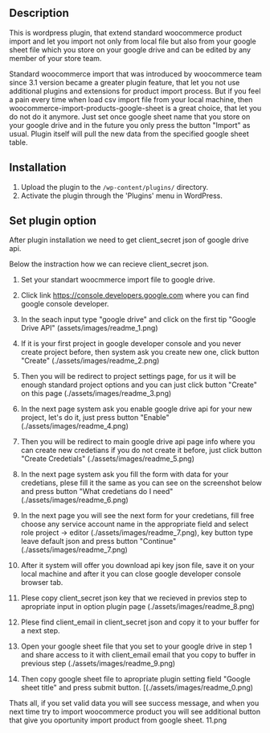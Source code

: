 ## Description

This is wordpress plugin, that extend standard woocommerce product import and let you import not only from local file but also from your google sheet file which you store on your google drive and can be edited by any member of your store team.

Standard woocommerce import that was introduced by woocommerce team since 3.1 version became a greater plugin feature, that let you not use additional plugins and extensions for product import process. But if you feel a pain every time when load csv import file from your local machine, then woocommerce-import-products-google-sheet is a great choice, that let you do not do it anymore. Just set once google sheet name that you store on your google drive and in the future you only press the button "Import" as usual. Plugin itself will pull the new data from the specified google sheet table.

## Installation
1. Upload the plugin to the `/wp-content/plugins/` directory.
2. Activate the plugin through the 'Plugins' menu in WordPress.

## Set plugin option

After plugin installation we need to get client_secret json of google drive api.

Below the instraction how we can recieve client_secret json.

1. Set your standart woocmmerce import file to google drive.

2. Click link https://console.developers.google.com where you can find google console developer.

3. In the seach input type "google drive" and click on the first tip "Google Drive API" (assets/images/readme_1.png)

4. If it is your first project in google developer console and you never create project before, then system ask you create new one, click button "Create" (./assets/images/readme_2.png)

5. Then you will be redirect to project settings page, for us it will be enough standard project options and you can just click button "Create" on this page (./assets/images/readme_3.png)

6. In the next page system ask you enable google drive api for your new project, let's do it, just press button "Enable" (./assets/images/readme_4.png)

7. Then you will be redirect to main google drive api page info where you can create new credetians if you do not create it before, just click button "Create Credetials" (./assets/images/readme_5.png)

8. In the next page system ask you fill the form with data for your credetians, plese fill it the same as you can see on the screenshot below and press button "What credetians do I need" (./assets/images/readme_6.png)

9. In the next page you will see the next form for your credetians, fill free choose any service account name in the appropriate field and select role project -> editor (./assets/images/readme_7.png), key button type leave default json and press button "Continue" (./assets/images/readme_7.png)

10. After it system will offer you download api key json file, save it on your local machine and after it you can close google developer console browser tab.

11. Plese copy client_secret json key that we recieved in previos step to apropriate input in option plugin page (./assets/images/readme_8.png)

12. Plese find client_email in client_secret json and copy it to your buffer for a next step.

13. Open your google sheet file that you set to your google drive in step 1 and share access to it with client_email email that you copy to buffer in previous step (./assets/images/readme_9.png)

14. Then copy google sheet file to apropriate plugin setting field "Google sheet title" and press submit button. [(./assets/images/readme_0.png)

Thats all, if you set valid data you will see success message, and when you next time try to import woocommerce product you will see additional button that give you oportunity import product from google sheet. 11.png
